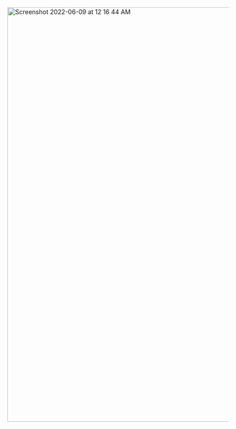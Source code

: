 <img width="943" alt="Screenshot 2022-06-09 at 12 16 44 AM" src="https://user-images.githubusercontent.com/55796944/172693403-89960158-809c-4441-b812-4648735426d6.png">
